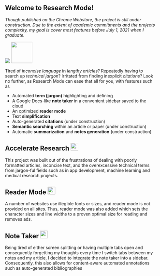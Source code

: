 ## Welcome to Research Mode!

*Though published on the Chrome Webstore, the project is still under construction. Due to the extent of academic commitments and the projects complexity, my goal is cover most features before July 1, 2021 when I graduate.*

<a href="https://chrome.google.com/webstore/detail/researchy/ngeljggnajfepdokmccoolkjbomnlime"><img src="https://developer.chrome.com/webstore/images/ChromeWebStore_BadgeWBorder_v2_206x58.png"/></a>
<a href="https://github.com/kevinlu1248/researchy-chrome-extension"><img src="https://github.githubassets.com/images/modules/logos_page/GitHub-Mark.png" height="70"/></a>

Tired of *inconcise language* in *lengthy articles*? Repeatedly having to search up *technical jargon*? Irritated from finding inexplicit *citations*? Look no further, as Research Mode can ease that all for you, with features such as
* Automated **term (jargon)** highlighting and defining
* A Google Docs-like **note taker** in a convenient sidebar saved to the cloud
* An optimized **reader mode**
* Text **simplification**
* Auto-generated **citations** (under construction)
* **Semantic searching** within an article or paper (under construction)
* Automatic **summarization** and **notes generation** (under construction)

## Accelerate Research <img src="https://github.githubassets.com/images/icons/emoji/unicode/1f52c.png" alt="microscope" width="25"/>

This project was built out of the frustrations of dealing with poorly formatted articles, inconcise text, and the overexcessive technical terms from jargon-ful fields such as in app development, machine learning and medical research projects. 

## Reader Mode <img src="https://github.githubassets.com/images/icons/emoji/unicode/1f4d6.png" alt="book" width="25"/>
A number of websites use illegible fonts or sizes, and reader mode is not provided on all sites. Thus, reader mode was also added which sets the character sizes and line widths to a proven optimal size for reading and removes ads. 

## Note Taker <img src="https://github.githubassets.com/images/icons/emoji/unicode/1f4dd.png" alt="memo" width="25"/>
Being tired of either screen splitting or having multiple tabs open and consequently forgetting my thoughts every time I switch tabs between my notes and my article, I decided to integrate the note taker into a sidebar. Consequently, this also allows for content-aware automated annotations such as auto-generated bibliographies
